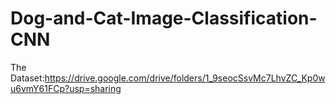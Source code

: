 # Dog-and-Cat-Image-Classification-CNN


The Dataset:https://drive.google.com/drive/folders/1_9seocSsvMc7LhvZC_Kp0wu6vmY61FCp?usp=sharing
